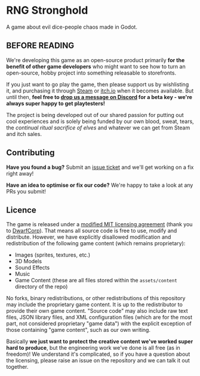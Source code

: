 # RNG Stronghold

A game about evil dice-people chaos made in Godot.

## BEFORE READING

We're developing this game as an open-source product primarily **for the benefit of other game developers** who might want to see how to turn an open-source, hobby project into something releasable to storefronts.

If you just want to go play the game, then please support us by wishlisting it, and purchasing it through [Steam](https://store.steampowered.com/developer/caps-collective) or [itch.io](https://capscollective.itch.io) when it becomes available. But until then, **feel free to [drop us a message on Discord](https://discord.com/invite/Nnqd4YSdXN) for a beta key - we're always super happy to get playtesters!**

The project is being developed out of our shared passion for putting out cool experiences and is solely being funded by our own blood, sweat, tears, the _continual ritual sacrifice of elves_ and whatever we can get from Steam and itch sales.

## Contributing

**Have you found a bug?** Submit an [issue ticket](https://github.com/CapsCollective/rng-stronghold/issues/new/choose) and we'll get working on a fix right away!

**Have an idea to optimise or fix our code?** We're happy to take a look at any PRs you submit!

## Licence

The game is released under a [modified MIT licensing agreement](LICENCE) (thank you to [DwarfCorp](https://github.com/Blecki/dwarfcorp)). That means all source code is free to use, modify and distribute. However, we have explicitly disallowed modification and redistribution of the following game content (which remains proprietary):

- Images (sprites, textures, etc.)
- 3D Models
- Sound Effects
- Music
- Game Content (these are all files stored within the `assets/content` directory of the repo)

No forks, binary redistributions, or other redistributions of this repository may include the proprietary game content. It is up to the redistributor to provide their own game content. "Source code" may also include raw text files, JSON library files, and XML configuration files (which are for the most part, not considered proprietary "game data") with the explicit exception of those containing "game content", such as our own writing.

Basically **we just want to protect the creative content we've worked super hard to produce**, but the engineering work we've done is all free (as in freedom)! We understand it's complicated, so if you have a question about the licensing, please raise an issue on the repository and we can talk it out together.